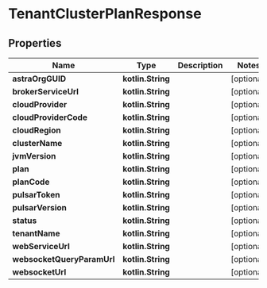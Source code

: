 
# TenantClusterPlanResponse

## Properties
Name | Type | Description | Notes
------------ | ------------- | ------------- | -------------
**astraOrgGUID** | **kotlin.String** |  |  [optional]
**brokerServiceUrl** | **kotlin.String** |  |  [optional]
**cloudProvider** | **kotlin.String** |  |  [optional]
**cloudProviderCode** | **kotlin.String** |  |  [optional]
**cloudRegion** | **kotlin.String** |  |  [optional]
**clusterName** | **kotlin.String** |  |  [optional]
**jvmVersion** | **kotlin.String** |  |  [optional]
**plan** | **kotlin.String** |  |  [optional]
**planCode** | **kotlin.String** |  |  [optional]
**pulsarToken** | **kotlin.String** |  |  [optional]
**pulsarVersion** | **kotlin.String** |  |  [optional]
**status** | **kotlin.String** |  |  [optional]
**tenantName** | **kotlin.String** |  |  [optional]
**webServiceUrl** | **kotlin.String** |  |  [optional]
**websocketQueryParamUrl** | **kotlin.String** |  |  [optional]
**websocketUrl** | **kotlin.String** |  |  [optional]



